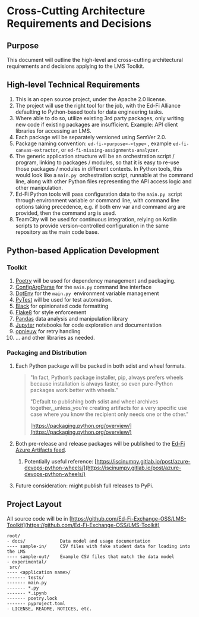 # Cross-Cutting Architecture Requirements and Decisions

## Purpose

This document will outline the high-level and cross-cutting architectural requirements and decisions applying to the LMS Toolkit.

## High-level Technical Requirements


1. This is an open source project, under the Apache 2.0 license.
2. The project will use the right tool for the job, with the Ed-Fi Alliance defaulting to Python-based tools for data engineering tasks.
3. Where able to do so, utilize existing 3rd party packages, only writing new code if existing packages are insufficient. Example: API client libraries for accessing an LMS.
4. Each package will be separately versioned using SemVer 2.0.
5. Package naming convention: `ed-fi-<purpose>-<type>` , example `ed-fi-canvas-extractor`, or `ed-fi-missing-assignments-analyzer`.
6. The generic application structure will be an orchestration script / program, linking to packages / modules, so that it is easy to re-use those packages / modules in different contexts. In Python tools, this would look like a `main.py`  orchestration script, runnable at the command line, along with other Python files representing the API access logic and other manipulation.
7. Ed-Fi Python tools will pass configuration data to the `main.py`  script through environment variable or command line, with command line options taking precedence, e.g. if both env var and command arg are provided, then the command arg is used.
8. TeamCity will be used for continuous integration, relying on Kotlin scripts to provide version-controlled configuration in the same repository as the main code base.

## Python-based Application Development

### Toolkit

1. [Poetry](https://python-poetry.org/) will be used for dependency management and packaging.
2. [ConfigArgParse](https://github.com/bw2/ConfigArgParse) for the `main.py` command line interface
3. [DotEnv](https://github.com/theskumar/python-dotenv) for the `main.py`  environment variable management
4. [PyTest](https://docs.pytest.org/en/stable/) will be used for test automation.
5. [Black](https://black.readthedocs.io/en/stable/) for opinionated code formatting
6. [Flake8](https://flake8.pycqa.org/en/latest/) for style enforcement
7. [Pandas](https://pandas.pydata.org/) data analysis and manipulation library
8. [Jupyter](https://jupyter.org/) notebooks for code exploration and documentation
9. [opnieuw](https://tech.channable.com/posts/2020-02-05-opnieuw.html) for retry handling
10. ... and other libraries as needed.

### Packaging and Distribution

1. Each Python package will be packed in both sdist and wheel formats.

    > "In fact, Python’s package installer, pip, always prefers wheels because
    > installation is always faster, so even pure-Python packages work better
    > with wheels."
    >
    > "Default to publishing both sdist and wheel archives
    > together,_unless_you’re creating artifacts for a very specific use case
    > where you know the recipient only needs one or the other."
    >
    > [https://packaging.python.org/overview/](https://packaging.python.org/overview/)

2. Both pre-release and release packages will be published to the [Ed-Fi Azure Artifacts feed](/display/SDLC/Azure+Artifacts+Setup).
    1. Potentially useful reference: [https://iscinumpy.gitlab.io/post/azure-devops-python-wheels/](https://iscinumpy.gitlab.io/post/azure-devops-python-wheels/)
3. Future consideration: might publish full releases to PyPi.

## Project Layout

All source code will be in [https://github.com/Ed-Fi-Exchange-OSS/LMS-Toolkit](https://github.com/Ed-Fi-Exchange-OSS/LMS-Toolkit)

```none
root/
- docs/             Data model and usage documentation
---- sample-in/     CSV files with fake student data for loading into the LMS
---- sample-out/    Example CSV files that match the data model
- experimental/
 src/
---- <application name>/
------- tests/
------- main.py
------- *.py
------- *.ipynb
------- poetry.lock
------- pyproject.toml
- LICENSE, README, NOTICES, etc.
```
